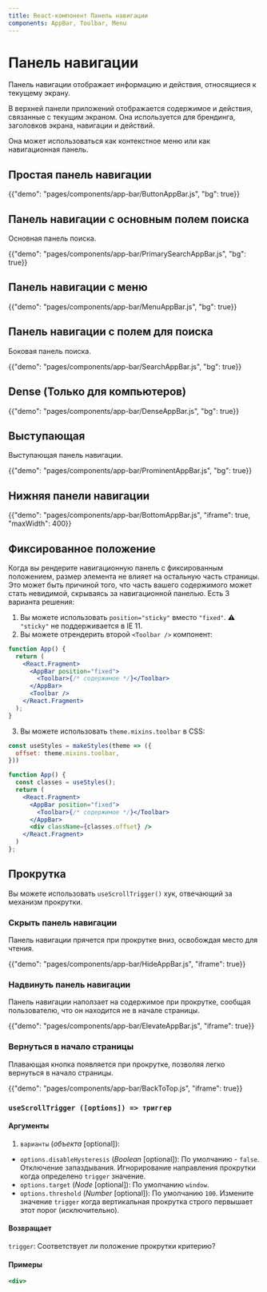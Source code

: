 ```yaml
---
title: React-компонент Панель навигации
components: AppBar, Toolbar, Menu
---
```


# Панель навигации

<p class="description">Панель навигации отображает информацию и действия, относящиеся к текущему экрану.</p>

В [](https://material.io/design/components/app-bars-top.html)верхней панели приложений</a> отображается содержимое и действия, связанные с текущим экраном. Она используется для брендинга, заголовков экрана, навигации и действий.

Она может использоваться как контекстное меню или как навигационная панель.

## Простая панель навигации

{{"demo": "pages/components/app-bar/ButtonAppBar.js", "bg": true}}

## Панель навигации с основным полем поиска

Основная панель поиска.

{{"demo": "pages/components/app-bar/PrimarySearchAppBar.js", "bg": true}}

## Панель навигации с меню

{{"demo": "pages/components/app-bar/MenuAppBar.js", "bg": true}}

## Панель навигации с полем для поиска

Боковая панель поиска.

{{"demo": "pages/components/app-bar/SearchAppBar.js", "bg": true}}

## Dense (Только для компьютеров)

{{"demo": "pages/components/app-bar/DenseAppBar.js", "bg": true}}

## Выступающая

Выступающая панель навигации.

{{"demo": "pages/components/app-bar/ProminentAppBar.js", "bg": true}}

## Нижняя панели навигации

{{"demo": "pages/components/app-bar/BottomAppBar.js", "iframe": true, "maxWidth": 400}}

## Фиксированное положение

Когда вы рендерите навигационную панель с фиксированным положением, размер элемента не влияет на остальную часть страницы. Это может быть причиной того, что часть вашего содержимого может стать невидимой, скрываясь за навигационной панелью. Есть 3 варианта решения:

1. Вы можете использовать `position="sticky"` вместо `"fixed"`. ⚠️ `"sticky"` не поддерживается в IE 11.
2. Вы можете отрендерить второй `<Toolbar />` компонент:

```jsx
function App() {
  return (
    <React.Fragment>
      <AppBar position="fixed">
        <Toolbar>{/* содержимое */}</Toolbar>
      </AppBar>
      <Toolbar />
    </React.Fragment>
  );
}
```

3. Вы можете использовать `theme.mixins.toolbar` в CSS:

```jsx
const useStyles = makeStyles(theme => ({
  offset: theme.mixins.toolbar,
}))

function App() {
  const classes = useStyles();
  return (
    <React.Fragment>
      <AppBar position="fixed">
        <Toolbar>{/* содержимое */}</Toolbar>
      </AppBar>
      <div className={classes.offset} />
    </React.Fragment>
  )
};
```

## Прокрутка

Вы можете использовать `useScrollTrigger()` хук, отвечающий за механизм прокрутки.

### Скрыть панель навигации

Панель навигации прячется при прокрутке вниз, освобождая место для чтения.

{{"demo": "pages/components/app-bar/HideAppBar.js", "iframe": true}}

### Надвинуть панель навигации

Панель навигации наползает на содержимое при прокрутке, сообщая пользователю, что он находится не в начале страницы.

{{"demo": "pages/components/app-bar/ElevateAppBar.js", "iframe": true}}

### Вернуться в начало страницы

Плавающая кнопка появляется при прокрутке, позволяя легко вернуться в начало страницы.

{{"demo": "pages/components/app-bar/BackToTop.js", "iframe": true}}

### `useScrollTrigger ([options]) => триггер`

#### Аргументы

1. `варианты` (*объекта* [optional]):

- `options.disableHysteresis` (*Boolean* [optional]): По умолчанию - `false`. Отключение запаздывания. Игнорирование направления прокрутки когда определено `trigger` значение.
- `options.target` (*Node* [optional]): По умолчанию `window`.
- `options.threshold` (*Number* [optional]): По умолчанию `100`. Измените значение `trigger` когда вертикальная прокрутка строго первышает этот порог (исключительно).

#### Возвращает

`trigger`: Соответствует ли положение прокрутки критерию?

#### Примеры

```jsx
<div>
```